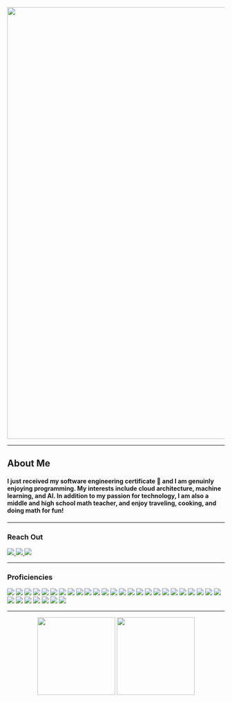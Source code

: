 <!---
ruhamayared/ruhamayared is a ✨ special ✨ repository because its `README.md` (this file) appears on your GitHub profile.
You can click the Preview link to take a look at your changes.
--->
<img align="center" src="https://i.imgur.com/4mDJyXz.png" width="1000px">
<div align="left">
  <hr>
  <h2>About Me</h2>
  <h4>I just received my software engineering certificate 🎉 and I am genuinly enjoying programming. My interests include cloud architecture, machine learning, and AI. In addition to my passion for technology, I am also a middle and high school math teacher, and enjoy traveling, cooking, and doing math for fun! </h4>
  <hr>
  <div>
    <h3>Reach Out</h3>
    <!-- <a href=""><img src="https://img.shields.io/badge/-Personal_Website-FF6C37?style=flat-square&logo=Coderwall&logoColor=white" />  </a> -->
    <a href="https://www.linkedin.com/in/ruhama-yared/"><img src="https://img.shields.io/badge/-LinkedIn-0077B5?style=flat-square&logo=LinkedIn&logoColor=white" />  </a>
    <a href="https://github.com/ruhamayared"><img src="https://img.shields.io/github/followers/ruhamayared?color=black&label=GitHub&logo=GitHub&logoColor=white&style=flat-square" />  </a>
    <a href="mailto: ruhamayared1@gmail.com"><img src="https://img.shields.io/badge/-Gmail-D14836?style=flat-square&logo=Gmail&logoColor=white" />  </a>
  </div>
  <hr>
      <h3>Proficiencies</h3>
      <img src="https://img.shields.io/badge/-HTML5-E34F26?style=flat-square&logo=html5&logoColor=white" />
      <img src="https://img.shields.io/badge/-CSS3-1572B6?style=flat-square&logo=css3" />
      <img src="https://img.shields.io/badge/-JavaScript-F7DF1E?style=flat-square&logo=javascript&logoColor=black" />
      <img src="https://img.shields.io/badge/-TypeScript-%23007ACC.svg?style=flat-square&logo=typescript&logoColor=white" />
      <img src="https://img.shields.io/badge/-jQuery-%230769AD.svg?style=flat-square&logo=jquery&logoColor=white" />
      <img src="https://img.shields.io/badge/-NodeJS-339933?style=flat-square&logo=Node.js&logoColor=white" />
      <img src="https://img.shields.io/badge/-Python3-3776AB?style=flat-square&logo=Python&logoColor=white" />
      <img src="https://img.shields.io/badge/-Go-%2300ADD8.svg?style=flat-square&logo=go&logoColor=white" />
      <img src="https://img.shields.io/badge/-React-61DAFB?style=flat-square&logo=React&logoColor=black" />
      <img src="https://img.shields.io/badge/-React_Router-CA4245?style=flat-square&for-the-badge&logo=react-router&logoColor=white" />
      <img src="https://img.shields.io/badge/-Angular-%23DD0031.svg?style=flat-square&logo=angular&logoColor=white" />
      <img src="https://img.shields.io/badge/-Express-404D59?style=flat-square&for-the-badge&logo=express" />
      <img src="https://img.shields.io/badge/-Django-%23092E20.svg?style=flat-square&logo=django&logoColor=white" />
      <img src="https://img.shields.io/badge/-FastAPI-005571?style=flat-square&logo=fastapi" />
      <img src="https://img.shields.io/badge/-Flask-%23000.svg?style=flat-square&logo=flask&logoColor=white" />
      <img src="https://img.shields.io/badge/-PostgreSQL-336791?style=flat-square&logo=postgresql&logoColor=white" />
      <img src="https://img.shields.io/badge/-SQLite-%2307405e.svg?style=flat-square&logo=sqlite&logoColor=white" />
      <img src="https://img.shields.io/badge/-MongoDB-white?style=flat-square&logo=mongodb" />
      <img src="https://img.shields.io/badge/-Bootstrap-563D7C?style=flat-square&logo=bootstrap" />
      <img src="https://img.shields.io/badge/-Tailwind CSS-%2338B2AC.svg?style=flat-square&logo=tailwind-css&logoColor=white" />
      <img src="https://img.shields.io/badge/-Git-black?style=flat-square&logo=git" />
      <img src="https://img.shields.io/badge/-Postman-FF6C37?style=flat-square&logo=Postman&logoColor=white" />
      <img src="https://img.shields.io/badge/-Heroku-430098?style=flat-square&logo=heroku" />
      <img src="https://img.shields.io/badge/-Netlify-%23000000.svg?style=flat-square&logo=netlify&logoColor=#00C7B7" />
      <img src="https://img.shields.io/badge/-Vercel-%23000000.svg?style=flat-square&logo=vercel&logoColor=white" />
      <img src="https://img.shields.io/badge/-Excel-217346?style=flat-square&logo=Microsoft-Excel&logoColor=white" />
      <img src="https://img.shields.io/badge/-Markdown-000000?style=flat-square&logo=Markdown&logoColor=white" />
      <img src="https://img.shields.io/badge/-Trello-0079BF?style=flat-square&logo=Trello&logoColor=white" />
      <img src="https://img.shields.io/badge/-VS_Code-007ACC?style=flat-square&logo=visual-studio-code" />
      <img src="https://img.shields.io/badge/-Slack-4A154B?style=flat-square&logo=slack" />
      <img src="https://img.shields.io/badge/-Zoom-2D8CFF?style=flat-square&logo=zoom&logoColor=white" />
      <img src="https://img.shields.io/badge/-Canva-%2300C4CC.svg?style=flat-square&logo=Canva&logoColor=white" />
   <hr>
  </div>
  <div align="center">
      <img height="180em" src="https://github-readme-stats.vercel.app/api?username=ruhamayared&show_icons=true&hide_border=true&&count_private=true&include_all_commits=true" />
      <img height="180em" src="https://github-readme-stats.vercel.app/api/top-langs/?username=ruhamayared&theme=city_light&hide_border=true&include_all_commits=true&count_private=true&layout=compact&hide=ejs,css" />
</div>



